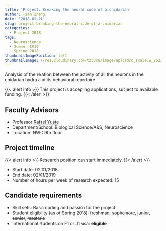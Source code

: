 ```yaml
---
title: 'Project: Breaking the neural code of a cnidarian'
author: Tian Zheng
date: '2018-01-24'
slug: project-breaking-the-neural-code-of-a-cnidarian
categories:
  - Project 2018
tags:
  - Neuroscience
  - Summer 2018
  - Spring 2018
thumbnailImagePosition: left
thumbnailImage: //res.cloudinary.com/tz33cu/image/upload/c_scale,w_262/v1516759993/cnidarian_p8rr9j.png
---
```

Analysis of the relation between the activity of all the neurons in the cnidarian hydra and its behavioral repertoire.

<!--more-->

{{< alert info >}}
This project is accepting applications, subject to available funding. 
{{< /alert >}}

## Faculty Advisors
+ Professor [Rafael Yuste](http://blogs.cuit.columbia.edu/rmy5/)
+ Department/School: Biological Science/A&S, Neuroscience
+ Location: NWC 9th floor

## Project timeline
{{< alert info >}}
Research position can start immediately. 
{{< /alert >}}

+ Start date: 02/01/2018
+ End date: 02/01/2019
+ Number of hours per week of research expected: 15

## Candidate requirements
+ Skill sets: Basic coding and passion for the project.
+ Student eligibility (as of Spring 2018): freshman, ~~sophomore~~, ~~junior~~, ~~senior~~, ~~master's~~
+ International students on F1 or J1 visa: **eligible**
